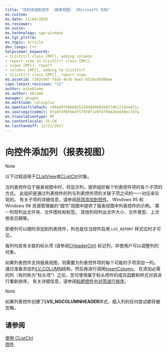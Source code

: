 ```yaml
---
title: "将列添加到控件 （报表视图） |Microsoft 文档"
ms.custom: 
ms.date: 11/04/2016
ms.reviewer: 
ms.suite: 
ms.technology: cpp-windows
ms.tgt_pltfrm: 
ms.topic: article
dev_langs: C++
helpviewer_keywords:
- CListCtrl class [MFC], adding columns
- report view in CListCtrl class [MFC]
- views [MFC], report
- columns [MFC], adding to CListCtrl
- CListCtrl class [MFC], report view
ms.assetid: 7392c0d7-f8a5-4e7b-9ae7-b53dc9dd80ae
caps.latest.revision: "12"
author: mikeblome
ms.author: mblome
manager: ghogen
ms.workload: cplusplus
ms.openlocfilehash: c08a497b80b01523dd66bb02b657d611193ed11c
ms.sourcegitcommit: 8fa8fdf0fbb4f57950f1e8f4f9b81b4d39ec7d7a
ms.translationtype: MT
ms.contentlocale: zh-CN
ms.lasthandoff: 12/21/2017
---
```

# <a name="adding-columns-to-the-control-report-view"></a>向控件添加列（报表视图）
> [!NOTE]
>  以下过程适用于[CListView](../mfc/reference/clistview-class.md)或[CListCtrl](../mfc/reference/clistctrl-class.md)对象。  
  
 当列表控件位于报表视图中时，将显示列，提供组织每个列表控件项的各个子项的方式。 此组织是通过列表控件的列与列表控件项的关联子项之间的一一对应来实现的。 有关子项的详细信息，请参阅[将项添加到控件](../mfc/adding-items-to-the-control.md)。 Windows 95 和 Windows 98 资源管理器的“细节”视图中提供了报表视图中列表控件的示例。 第一列将列出文件夹、文件图标和标签。 其他列将列出文件大小、文件类型、上次修改日期等。  
  
 即使列可以随时添加到列表控件，列也是仅当控件启用 `LVS_REPORT` 样式位时才可见。  
  
 每列均具有关联的标头项 (请参阅[CHeaderCtrl](../mfc/reference/cheaderctrl-class.md)) 标记列，并使用户可以调整列的对象。  
  
 如果列表控件支持报表视图，则需要为列表控件项的每个可能的子项添加一列。 通过准备添加列[LV_COLUMN](http://msdn.microsoft.com/library/windows/desktop/bb774743)结构，然后再进行调用[InsertColumn](../mfc/reference/clistctrl-class.md#insertcolumn)。 在添加必需的列（有时称为“标头项”）之后，您可使用属于标头控件的成员函数和样式对其进行重新排序。 有关详细信息，请参阅[标题控件中对项进行排序](../mfc/ordering-items-in-the-header-control.md)。  
  
> [!NOTE]
>  如果列表控件创建了**LVS_NOCOLUMNHEADER**样式，插入列的任何尝试都将被忽略。  
  
## <a name="see-also"></a>请参阅  
 [使用 CListCtrl](../mfc/using-clistctrl.md)   
 [控件](../mfc/controls-mfc.md)

